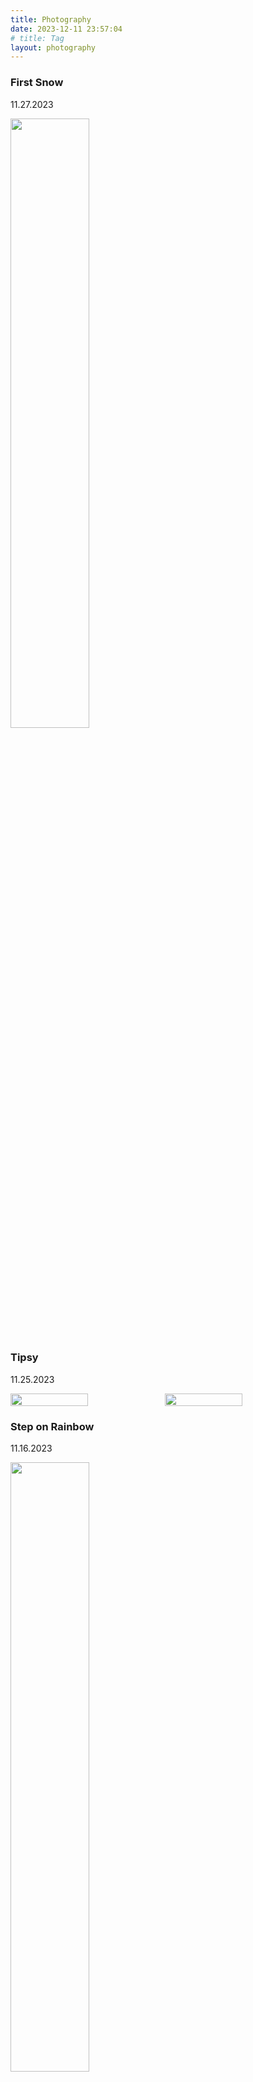 ```yaml
---
title: Photography
date: 2023-12-11 23:57:04
# title: Tag
layout: photography
---
```


### First Snow

11.27.2023

<img src="first_snow.jpg" width="50%" height="50%" />

### Tipsy

11.25.2023

<div style="display: flex; justify-content: center; margin-right: 10px;">
  <img src="tipsy1.jpg" width="50%" height="50%" />
  <img src="tipsy2.jpg" width="50%" height="50%" />
</div>

### Step on Rainbow

11.16.2023

<img src="rainbow_step.jpg" width="50%" height="50%" />

### Sunset

11.07.2023

<img src="sunset.jpg" width="50%" height="50%" />

### Sunshine in Building

09.12.2023

<img src="sunshine.jpg" width="50%" height="50%" />

### Oculus Center

08.11.2023

<img src="ny_station.jpg" width="50%" height="50%" />

### New York Streets

08.15.2023

<img src="ny_street2.jpg" width="50%" height="50%" />

08.12.2023

<img src="ny_summer_street.jpg" width="50%" height="50%" />

08.10.2023

<img src="ny_street1.jpg" width="50%" height="50%" />

### Brooklyn Bridge

08.11.2023

<img src="ny_bridge.jpg" width="50%" height="50%" />

### Guangzhou

07.03.2022

<img src="guangzhou.jpg" width="50%" height="50%" />